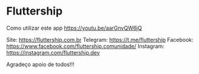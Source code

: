 # Fluttership

Como utilizar este app
https://youtu.be/aarGnvQW6jQ

Site: https://fluttership.com.br
Telegram: https://t.me/fluttership
Facebook: https://www.facebook.com/fluttership.comunidade/
Instagram: https://instagram.com/fluttership.dev


Agradeço apoio de todos!!!
